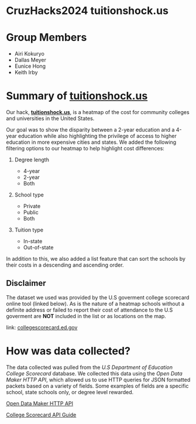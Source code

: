 # CruzHacks2024 **tuitionshock.us**

# Group Members
* Airi Kokuryo
* Dallas Meyer
* Eunice Hong
* Keith Irby
 

# Summary of **[tuitionshock.us](http://tuitionshock.us)**

Our hack, **[tuitionshock.us](http://tuitionshock.us)**, is a heatmap of the cost for community colleges and universities in the United States. 

Our goal was to show the disparity between a 2-year education and a 4-year education while also highlighting the privilege of access to higher education in more expensive cities and states. We added the following filtering options to our heatmap to help highlight cost differences:

1. Degree length
    * 4-year 
    * 2-year
    * Both 

2. School type
    * Private
    * Public
    * Both

3. Tuition type
    * In-state 
    * Out-of-state

In addition to this, we also added a list feature that can sort the schools by their costs in a descending and ascending order.

## Disclaimer

The dataset we used was provided by the U.S goverment college scorecard online tool (linked below). As is the nature of a heatmap schools without a definite address or failed to report their cost of attendance to the U.S goverment are **NOT** included in the list or as locations on the map.

link: [collegescorecard.ed.gov](collegescorecard.ed.gov)


# How was data collected? 

The data collected was pulled from the *U.S Department of Education College Scorecard* database. We collected this data using the *Open Data Maker HTTP API*, which allowed us to use HTTP queries for JSON formatted packets based on a variety of fields. Some examples of fields are a specific school, state schools only, or degree level rewarded.  

[Open Data Maker HTTP API](https://github.com/RTICWDT/open-data-maker/blob/master/API.md)

[College Scorecard API Guide](https://collegescorecard.ed.gov/data/documentation/)
